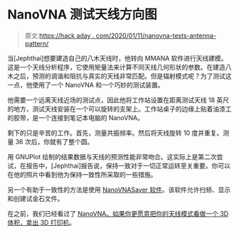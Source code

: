 # NanoVNA 测试天线方向图

> 原文:[https://hack aday . com/2020/01/11/nanovna-tests-antenna-pattern/](https://hackaday.com/2020/01/11/nanovna-tests-antenna-pattern/)

当[Jephthai]想要建造自己的八木天线时，他转向 MMANA 软件进行天线建模。这是一个天线分析程序，它使用矩量法来计算不同天线几何形状的参数。在建造八木之后，预测的调谐和阻抗与真实的天线非常匹配。但是辐射模式呢？为了测试这一点，他使用了一个 NanoVNA 和一个巧妙的测试装置。

他需要一个远离天线近场的测试点，因此他将工作站设置在距离测试天线 18 英尺的地方，测试天线安装在一个可以旋转的支架上。工作站桌子的边缘上贴着油漆工的胶带，是一个连接到笔记本电脑的 NanoVNA。

剩下的只是辛苦的工作。首先，测量共振频率。然后将天线旋转 10 度并重复。测量 36 次后，你就有了整个圆。

用 GNUPlot 绘制的结果数据与天线的预测性能非常吻合。这实际上是第二次尝试，在报告中，[Jephthai]报告说，保持一致对于一切正常运转至关重要。你可以在他的照片中看到他为保持一致性所采取的一些措施。

另一个有助于一致性的方法是使用 [NanoVNASaver 软件](https://github.com/mihtjel/nanovna-saver)。该软件允许扫频、显示和创建试金石文件。

在之前，我们已经看过了 [NanoVNA。如果你更愿意把你的天线模式看做一个 3D 体积，](https://hackaday.com/2019/08/11/nanovna-is-a-50-vector-network-analyzer/)[拿出 3D 打印机](https://hackaday.com/2017/06/11/3d-printed-radiation-patterns/)。